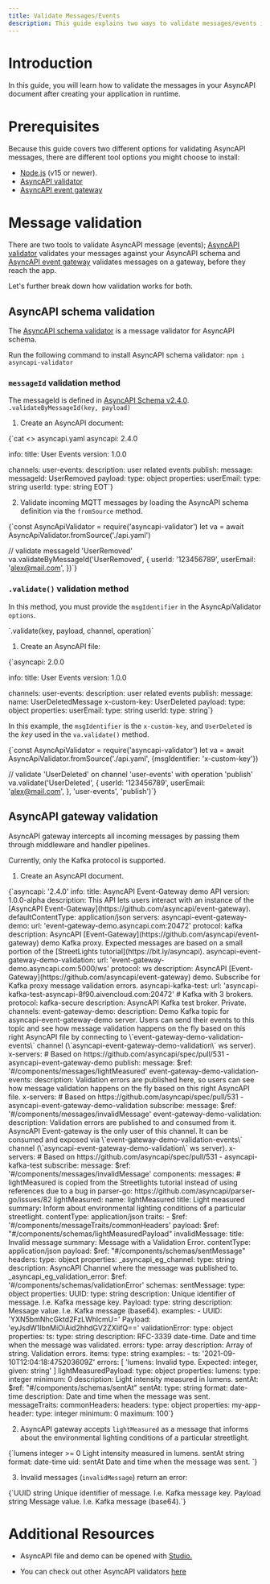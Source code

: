 ```yaml
---
title: Validate Messages/Events
description: This guide explains two ways to validate messages/events in AsyncAPI documents.
---
```


# Introduction

In this guide, you will learn how to validate the messages in your AsyncAPI document after creating your application in runtime.

# Prerequisites
Because this guide covers two different options for validating AsyncAPI messages, there are different tool options you might choose to install:

- [Node.js](https://nodejs.org/en/download/) (v15 or newer).
- [AsyncAPI validator](https://www.npmjs.com/package/asyncapi-validator)
- [AsyncAPI event gateway](https://github.com/asyncapi/event-gateway)

# Message validation
There are two tools to validate AsyncAPI message (events); [AsyncAPI validator](https://github.com/WaleedAshraf/asyncapi-validator) validates your messages against your AsyncAPI schema and [AsyncAPI event gateway](https://github.com/asyncapi/event-gateway) validates messages on a gateway, before they reach the app.

Let's further break down how validation works for both.

## AsyncAPI schema validation
The [AsyncAPI schema validator](https://github.com/WaleedAshraf/asyncapi-validator) is a message validator for AsyncAPI schema. 

Run the following command to install AsyncAPI schema validator:
<CodeBlock language="bash"> 
`npm i asyncapi-validator`
</CodeBlock>

### `messageId` validation method
The messageId is defined in [AsyncAPI Schema v2.4.0](https://www.asyncapi.com/docs/reference/specification/v2.4.0#messageObject).
<CodeBlock>
`.validateByMessageId(key, payload)`
</CodeBlock>

1. Create an AsyncAPI document:
<CodeBlock language="yaml">
{`cat <<EOT >> asyncapi.yaml
asyncapi: 2.4.0

info:
  title: User Events
  version: 1.0.0

channels:
  user-events:
    description: user related events
    publish:
      message:
        messageId: UserRemoved
        payload:
          type: object
          properties:
            userEmail:
              type: string
            userId:
              type: string
              EOT`}
</CodeBlock>

2. Validate incoming MQTT messages by loading the AsyncAPI schema definition via the `fromSource` method. 

<CodeBlock>
{`const AsyncApiValidator = require('asyncapi-validator')
let va = await AsyncApiValidator.fromSource('./api.yaml')

// validate messageId 'UserRemoved'
va.validateByMessageId('UserRemoved', {
  userId: '123456789',
  userEmail: 'alex@mail.com',
})`}
</CodeBlock>

### `.validate()` validation method 
In this method, you must provide the `msgIdentifier` in the AsyncApiValidator `options`.

<CodeBlock>
`.validate(key, payload, channel, operation)`
</CodeBlock>

1. Create an AsyncAPI file:

<CodeBlock language="yaml">
{`asyncapi: 2.0.0

info:
  title: User Events
  version: 1.0.0

channels:
  user-events:
    description: user related events
    publish:
      message:
        name: UserDeletedMessage
        x-custom-key: UserDeleted
        payload:
          type: object
          properties:
            userEmail:
              type: string
            userId:
              type: string`}
</CodeBlock>

In this example, the `msgIdentifier` is the `x-custom-key`, and `UserDeleted` is the _key_ used in the `va.validate()` method.

<CodeBlock>
{`const AsyncApiValidator = require('asyncapi-validator')
let va = await AsyncApiValidator.fromSource('./api.yaml', {msgIdentifier: 'x-custom-key'})

// validate 'UserDeleted' on channel 'user-events' with operation 'publish'
va.validate('UserDeleted', {
  userId: '123456789',
  userEmail: 'alex@mail.com',
}, 'user-events', 'publish')`}
</CodeBlock>

## AsyncAPI gateway validation
AsyncAPI gateway intercepts all incoming messages by passing them through middleware and handler pipelines. 

<Remember>
Currently, only the Kafka protocol is supported.
</Remember>

1. Create an AsyncAPI document. 

<CodeBlock language="yaml">
{`asyncapi: '2.4.0'
info:
  title: AsyncAPI Event-Gateway demo API
  version: 1.0.0-alpha
  description: This API lets users interact with an instance of the [AsyncAPI Event-Gateway](https://github.com/asyncapi/event-gateway).
defaultContentType: application/json
servers:
  asyncapi-event-gateway-demo:
    url: 'event-gateway-demo.asyncapi.com:20472'
    protocol: kafka
    description: AsyncAPI [Event-Gateway](https://github.com/asyncapi/event-gateway) demo Kafka proxy. Expected messages are based on a small portion of the [StreetLights tutorial](https://bit.ly/asyncapi).
  asyncapi-event-gateway-demo-validation:
    url: 'event-gateway-demo.asyncapi.com:5000/ws'
    protocol: ws
    description: AsyncAPI [Event-Gateway](https://github.com/asyncapi/event-gateway) demo. Subscribe for Kafka proxy message validation errors.
  asyncapi-kafka-test:
    url: 'asyncapi-kafka-test-asyncapi-8f90.aivencloud.com:20472' # Kafka with 3 brokers.
    protocol: kafka-secure
    description: AsyncAPI Kafka test broker. Private.
channels:
  event-gateway-demo:
    description: Demo Kafka topic for asyncapi-event-gateway-demo server. Users can send their events to this topic and see how message validation happens on the fly based on this right AsyncAPI file by connecting to \`event-gateway-demo-validation-events\` channel (\`asyncapi-event-gateway-demo-validation\` ws server).
    x-servers: # Based on https://github.com/asyncapi/spec/pull/531
      - asyncapi-event-gateway-demo
    publish:
      message:
        $ref: '#/components/messages/lightMeasured'
  event-gateway-demo-validation-events:
    description: Validation errors are published here, so users can see how message validation happens on the fly based on this right AsyncAPI file.
    x-servers: # Based on https://github.com/asyncapi/spec/pull/531
      - asyncapi-event-gateway-demo-validation
    subscribe:
      message:
        $ref: '#/components/messages/invalidMessage'
  event-gateway-demo-validation:
    description: Validation errors are published to and consumed from it. AsyncAPI Event-gateway is the only user of this channel. It can be consumed and exposed via \`event-gateway-demo-validation-events\` channel (\`asyncapi-event-gateway-demo-validation\` ws server).
    x-servers: # Based on https://github.com/asyncapi/spec/pull/531
      - asyncapi-kafka-test
    subscribe:
      message:
        $ref: '#/components/messages/invalidMessage'
components:
  messages:
    # lightMeasured is copied from the Streetlights tutorial instead of using references due to a bug in parser-go: https://github.com/asyncapi/parser-go/issues/82
    lightMeasured:
      name: lightMeasured
      title: Light measured
      summary: Inform about environmental lighting conditions of a particular streetlight.
      contentType: application/json
      traits:
        - $ref: '#/components/messageTraits/commonHeaders'
      payload:
        $ref: "#/components/schemas/lightMeasuredPayload"
    invalidMessage:
      title: Invalid message
      summary: Message with a Validation Error.
      contentType: application/json
      payload:
        $ref: "#/components/schemas/sentMessage"
      headers:
        type: object
        properties:
          _asyncapi_eg_channel:
            type: string
            description: AsyncAPI Channel where the message was published to.
          _asyncapi_eg_validation_error:
            $ref: '#/components/schemas/validationError'
  schemas:
    sentMessage:
      type: object
      properties:
        UUID:
          type: string
          description: Unique identifier of message. I.e. Kafka message key.
        Payload:
          type: string
          description: Message value. I.e. Kafka message (base64).
      examples:
        - UUID: 'YXN5bmNhcGktd2FzLWhlcmU='
          Payload: 'eyJsdW1lbnMiOiAid2hhdGV2ZXIifQ=='
    validationError:
      type: object
      properties:
        ts:
          type: string
          description: RFC-3339 date-time. Date and time when the message was validated.
        errors:
          type: array
          description: Array of string. Validation errors.
          items:
            type: string
      examples:
        - ts: '2021-09-10T12:04:18:475203609Z'
          errors: [ 'lumens: Invalid type. Expected: integer, given: string' ]
    lightMeasuredPayload:
      type: object
      properties:
        lumens:
          type: integer
          minimum: 0
          description: Light intensity measured in lumens.
        sentAt:
          $ref: "#/components/schemas/sentAt"
    sentAt:
      type: string
      format: date-time
      description: Date and time when the message was sent.
  messageTraits:
    commonHeaders:
      headers:
        type: object
        properties:
          my-app-header:
            type: integer
            minimum: 0
            maximum: 100`}
</CodeBlock>

2. AsyncAPI gateway accepts `lightMeasured` as a message that informs about the environmental lighting conditions of a particular streetlight.

<CodeBlock>
{`lumens      
integer >= 0
Light intensity measured in lumens.
sentAt      
    string format: date-time 
    uid: sentAt
Date and time when the message was sent.
`}
</CodeBlock>

3. Invalid messages (`invalidMessage`) return an error:

<CodeBlock>
{`UUID       string
           Unique identifier of message. I.e. Kafka message key.
Payload    string
           Message value. I.e. Kafka message (base64).`}
</CodeBlock>

# Additional Resources
- AsyncAPI file and demo can be opened with [Studio.](https://studio.asyncapi.com/?url=https://raw.githubusercontent.com/asyncapi/event-gateway/master/deployments/k8s/event-gateway-demo/event-gateway-demo.asyncapi.yaml)

- You can check out other AsyncAPI validators [here](https://www.asyncapi.com/docs/tools#validators)
